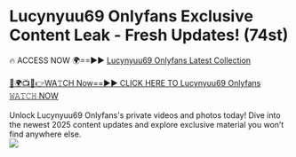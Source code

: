# Lucynyuu69 Onlyfans Exclusive Content Leak - Fresh Updates! (74st)

🔥 ACCESS NOW 🌍==►► <a href="https://tinyurl.com/kvy9nzfs" rel="nofollow">Lucynyuu69 Onlyfans Latest Collection</a>
<br><br>
[🔴🌍📺📱👉WA𝚃CH Now==►► CLICK HERE TO Lucynyuu69 Onlyfans 𝚆𝙰𝚃𝙲𝙷 NOW](https://tinyurl.com/kvy9nzfs)
<br><br>
Unlock Lucynyuu69 Onlyfans's private videos and photos today! Dive into the newest 2025 content updates and explore exclusive material you won’t find anywhere else.
<br>
<a href="https://tinyurl.com/kvy9nzfs" rel="nofollow" data-target="animated-image.originalLink"><img src="https://camo.githubusercontent.com/8a4f000d20f83aca3bf7ec5f350d767afa0574a8a352519fd8cfa583a6f93a33/68747470733a2f2f692e696d6775722e636f6d2f644a486b345a712e676966" data-canonical-src="https://i.imgur.com/dJHk4Zq.gif" style="max-width: 100%; display: inline-block;" data-target="animated-image.originalImage"></a>
<br>
